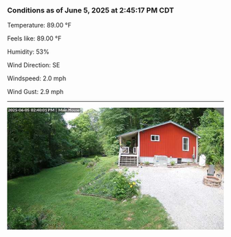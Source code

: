 ### Conditions as of June 5, 2025 at 2:45:17 PM CDT 

Temperature: 89.00 &deg;F

Feels like: 89.00 &deg;F

Humidity: 53%

Wind Direction: SE

Windspeed: 2.0 mph

Wind Gust: 2.9 mph

---

<img src="./images/latest.jpeg"/>


